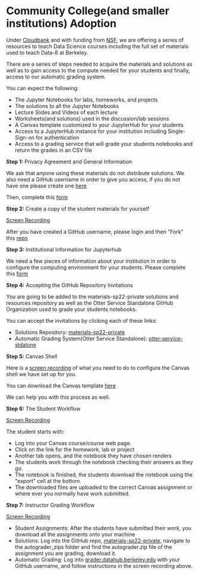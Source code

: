 # Community College(and smaller institutions) Adoption

Under [Cloudbank](https://www.cloudbank.org/) and with funding from [NSF](https://www.nsf.gov/), we are offering a series of resources to teach Data Science courses including the full set of materials used to teach Data-8 at Berkeley.

There are a series of steps needed to acquire the materials and solutions as well as to gain access to the compute needed for your students and finally, access to our automatic grading system.

You can expect the following:
- The Jupyter Notebooks for labs, homeworks, and projects
- The solutions to all the Jupyter Notebooks
- Lecture Slides and Videos of each lecture
- Worksheets(and solutions) used in the discussion/lab sessions
- A Canvas template customized to your JupyterHub for your students
- Access to a JupyterHub instance for your institution including Single-Sign-on for authentication
- Access to a grading service that will grade your students notebooks and return the grades in an CSV file

**Step 1:**  Privacy Agreement and General Information

We ask that anyone using these materials do not distribute solutions. We also need a GitHub username in order to give you access, if you do not have one please create one [here](https://github.com)

Then, complete this [form](https://forms.gle/3gbJQcQNKkYfbW2S7)

**Step 2:** Create a copy of the student materials for yourself

[Screen Recording](https://drive.google.com/file/d/1OODEHdngTajW_kRKTMrVZw9nS4_iiZrq/view?usp=drive_link)

After you have created a GitHub username, please login and then "Fork" this [repo](https://github.com/data-8/materials-sp22)


**Step 3:** Institutional Information for Jupyterhub

We need a few pieces of information about your institution in order to configure the computing environment for your students. Please complete this [form](https://forms.gle/aj2KVirKRFMcQGzd6)

**Step 4:** Accepting the GitHub Repository Invitations

You are going to be added to the materials-sp22-private solutions and resources repository as well as the Otter Service Standalone GitHub Organization used to grade your students notebooks.

You can accept the invitations by clicking each of these links:
- Solutions Repository: [materials-sp22-private](https://github.com/data-8/materials-sp22-private)
- Automatic Grading System(Otter Service Standalone): [otter-service-stdalone](https://github.com/orgs/otter-service-stdalone)

**Step 5:** Canvas Shell

Here is a [screen recording](https://drive.google.com/file/d/1rBG97FUwMdV3QQas7znuH8pud-KC8yPM/view?usp=drive_link) of what you need to do to configure the Canvas shell we have set up for you.

You can download the Canvas template [here](https://drive.google.com/file/d/1u1OUAPWy3UachL-82qJgABABA--RIHj5/view?usp=sharing)

We can help you with this process as well.

**Step 6:** The Student Workflow

[Screen Recording](https://drive.google.com/file/d/1flQlOZ6ViM0S7S0k0-ZLFZsFNY5ZXMON/view?usp=drive_link)

The student starts with:
- Log into your Canvas course/course web page.
- Click on the link for the homework, lab or project
- Another tab opens, and the notebook they have chosen renders
- The students work through the notebook checking their answers as they go.
- The notebook is finished, the students download the notebook using the "export" cell at the bottom.
- The downloaded files are uploaded to the correct Canvas assignment or where ever you normally have work submitted.

**Step 7:** Instructor Grading Workflow

[Screen Recording](https://drive.google.com/drive/u/1/folders/1pQ78moc2b9Cl7NXD49N_HJIrwZjXHnt8)

- Student Assignments: After the students have submitted their work, you download all the assignments onto your machine
- Solutions: Log into the GitHub repo, [materials-sp22-private](https://github.com/data-8/materials-sp22-private), navigate to the autograder_zips folder and find the autograder.zip file of the assignment you are grading, download it.
- Automatic Grading: Log into [grader.datahub.berkeley.edu](grader.datahub.berkeley.edu) with your GitHub username, and follow instructions in the screen recording above.

